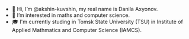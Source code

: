 - 👋 Hi, I’m @akshin-kuvshin, my real name is Danila Axyonov.
- 👀 I’m interested in maths and computer science.
- 🎓 I'm currently studing in Tomsk State University (TSU) in Institute of Applied Mathmatics and Computer Science (IAMCS).

<!---
akshin-kuvshin/akshin-kuvshin is a ✨ special ✨ repository because its `README.md` (this file) appears on your GitHub profile.
You can click the Preview link to take a look at your changes.
--->
